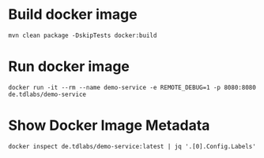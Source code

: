 # Build docker image
```
mvn clean package -DskipTests docker:build
```

# Run docker image
```
docker run -it --rm --name demo-service -e REMOTE_DEBUG=1 -p 8080:8080 de.tdlabs/demo-service
```

# Show Docker Image Metadata
```
docker inspect de.tdlabs/demo-service:latest | jq '.[0].Config.Labels'
```